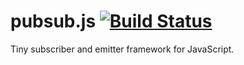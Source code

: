 pubsub.js [![Build Status](https://travis-ci.org/datibbaw/pubsub.js.png)](https://travis-ci.org/datibbaw/pubsub.js)
===================================================================================================================

Tiny subscriber and emitter framework for JavaScript.
